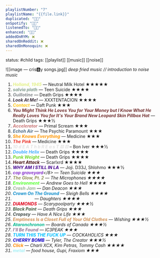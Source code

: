 ```yaml
---
playlistNumber: "7"
playlistName: "{{file.link}}"
duplicated: "👍🏻"
onSpotify: "👍🏻"
listenedTo: "👍🏻"
enhanced: "👍🏻"
addedOnRYM: ❌
sharedOnReddit: ❌
sharedOnMonoquin: ❌
---
```

status: #child 
tags: [[playlist]] [[music]] [[noise]] 

![[image — cris🅱️y songs.jpg]]
*deep fried music // introduction to noise music*

1. <b><i><span style="color:#E2F086">Holland, 1945</span></b></i> — Neutral Milk Hotel ★★★★★
2. <b><i><span style="color:#809A8D">salvia plath</span></b></i> — Teen Suicide ★★★★
3. <b><i><span style="color:#83888C">Guillotine</span></b></i> — Death Grips ★★★★
4. <b><i><span style="color:#3C2F3D">Look At Me!</span></b></i> — XXXTENTACION ★★★★
5. <b><i><span style="color:#FFC616">Contact</span></b></i> — Daft Punk ★★★
6. <b><i><span style="color:#743232">You Might Think He Loves You for Your Money but I Know What He Really Loves You for It's Your Brand New Leopard Skin Pillbox Hat</span></b></i> — Death Grips ★★★½
7. <b><i><span style="color:#C97676">Accelerator</span></b></i> — Primal Scream ★★★
8. <b><i><span style="color:#516D86">Echoh Air</span></b></i> — The Psychic Paramount ★★★
9. <b><i><span style="color:#FF9700">She Knows Everything</span></b></i> — Medicine ★★★
10. <b><i><span style="color:#EA3026">The Pink</span></b></i> — Medicine ★★★
11. <b><i><span style="color:#E1E1E1">10 d E A T h b R E a s T ⚄ ⚄</span></b></i> – Bon Iver ★★★½
12. <b><i><span style="color:#44B0FF">Double Helix</span></b></i> — Death Grips ★★★★
13. <b><i><span style="color:#72D828">Punk Weight</span></b></i> — Death Grips ★★★★
14. <b><i><span style="color:#451212">Heart Attack</span></b></i> — Scarlxrd ★★★★
15. <b><i><span style="color:#45038F">WHY AM I STILL IN LA</span></b></i> — Joji. D33J, Shlohmo ★★★½ 
16. <b><i><span style="color:#8733CD">cop graveyard</span></b></8> — Teen Suicide ★★★
17. <b><i><span style="color:#919059">The Glow, Pt. 2</span></b></i> — The Microphones ★★★★
18. <b><i><span style="color:#53FF2E">Environment</span></b></i> — Andrew Goes to Hell ★★★★
19. <b><i><span style="color:#9AAF96">Crash Jam</span></b></i> — Dan Deacon ★★★
20. <b><i><span style="color:#0E8DCB">Crown On The Ground</span></b></i> — Sleigh Bells ★★★★
21. <b><i><span style="color:#FFFFFF">City Song</span></b></i> — Daughters ★★★★
22. <b><i><span style="color:#DF001A">DIAMONDS</span></b></i> — Scarypoolparty ★★★½
23. <b><i><span style="color:#445B40">Black Paint</span></b></i> — Death Grips ★★★
24. <b><i><span style="color:#3D4844">Cropsey</span></b></i> — Have A Nice Life ★★★
25. <b><i><span style="color:#CF9055">Emptiness Is a Closet Full of Your Old Clothes</span></b></i> — Wishing ★★★½
26. <b><i><span style="color:#03B78E">Ataronchronon</span></b></i> — Boards of Canada ★★★½
27. <b><i><span style="color:#8E7094">I’ll Be Found</span></b></i> — IC3PEAK ★★★
28. <b><i><span style="color:#00BFFF">TURN THIS THE FUCK UP</span></b></i> — COCKAHOLICS ★★★
29. <b><i><span style="color:#1000C6">CHERRY BOMB</span></b></i> — Tyler, The Creator ★★★½
30. <b><i><span style="color:#FF8900">Click</span></b></i> — Charli XCX, Kim Petras, Tommy Cash ★★★★ 
31. <b><i><span style="color:#A5EFF5">metal</span></b></i> — food house, Gupi, Fraxiom ★★★